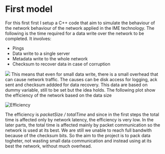 # First model

For this first first I setup a C++ code that aim to simulate the behaviour of the network behaviour of the network applied in the IME technology.
The following is the time required for a data write over the network to be completed. It involves:

  * Pings
  * Data write to a single server
  * Metadata write to the whole network
  * Checksum to recover data in case of corruption
  
![](/home/optimans/projects/mhpc/DDN/analyticalModel/walltime.png) 
This means that even for small data write, there is a small overhead that can cause network traffic. The causes can  be disk access for logging, ack sent and checksum addded for data recovery.
This data are based on dummy variable, still to be set but the idea holds. The following plot show the efficiency of the network based on the data size

![](/home/optimans/projects/mhpc/DDN/analyticalModel/efficiency.png  "Efficiency")

The efficiency is *packetSize / totalTime* and since in the first steps the total time is affected only by network latency, the efficiency is very low. In the later parts, the total time is affected mainly by packet communication so the network is used at its best. We are still we unable to reach full bandwith because of the checksum bits. 
So the aim to the project is to pack data togheter, not wasting small data communication and instead using at its best the network, without much overhead.